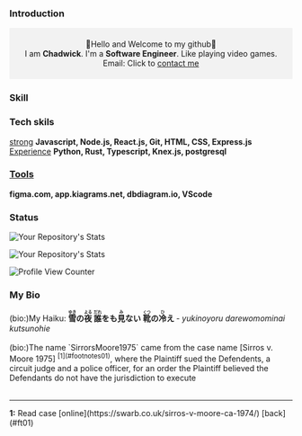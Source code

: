 ### Introduction

<div align="center" style="background-color: #f2f2f2; padding: 20px;">
👋Hello and Welcome to my github👋  <br>
I am <b>Chadwick</b>. I'm a <b>Software Engineer</b>. Like playing video games.  <br>
Email: Click to <a href="mailto:chadwickau@hotmail.com?subject=Github%20Job">contact me</a>  <br>
</div>

### Skill
<div>
<h3>Tech skils</h3>
<u>strong</u>
<strong>Javascript, Node.js, React.js, Git, HTML, CSS, Express.js</strong><br>
<u>Experience</u>
<strong>Python, Rust, Typescript, Knex.js, postgresql</strong><br>
<h3><u>Tools</u></h3>
<strong>figma.com, app.kiagrams.net, dbdiagram.io, VScode</strong><br>
</div>


### Status

![Your Repository's Stats](https://github-readme-stats.vercel.app/api?username=sirrorsmoore1975&show_icons=true)  

![Your Repository's Stats](https://github-readme-stats.vercel.app/api/top-langs/?username=sirrorsmoore1975&theme=blue-green)  

![Profile View Counter](https://komarev.com/ghpvc/?username=sirrorsmoore1975)



### My Bio
<div>(bio:)My Haiku:
<b>
<ruby>雪<rt>ゆき</rt></ruby>の<ruby>夜<rt>よる</rt></ruby> <ruby>誰<rt>だれ</rt></ruby>をも<ruby>見<rt>み</rt></ruby>ない <ruby>靴<rt>くつ</rt></ruby>の<ruby>冷<rt>ひ</rt></ruby>え
</b>
<i> - yukinoyoru darewomominai kutsunohie</i>
</div>  
<br>
<div>(bio:)The name `SirrorsMoore1975` came from the case name [Sirros v. Moore 1975] <sup name="ft01">[1](#footnotes01)</sup>, where the Plaintiff sued the Defendents, a circuit judge and a police officer, for an order the Plaintiff believed the Defendants do not have the jurisdiction to execute</div>  
<br>
<hr>
<p>
<b name="footnotes01">1:</b> Read case [online](https://swarb.co.uk/sirros-v-moore-ca-1974/) [back](#ft01) <br>
</p>